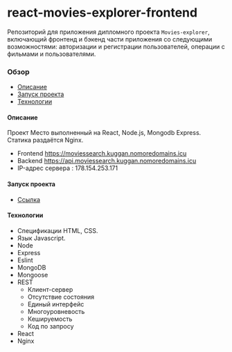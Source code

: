 # react-movies-explorer-frontend
Репозиторий для приложения дипломного проекта `Movies-explorer`, включающий фронтенд и бэкенд части приложения со следующими возможностями: авторизации и регистрации пользователей, операции с фильмами и пользователями. 

### Обзор
* [Описание](#desc)
* [Запуск проекта](#start)
* [Технологии](#tech)

#### <a name="desc">Описание</a>
Проект Место выполненный на React, Node.js, Mongodb Express.
Статика раздаётся Nginx.
* Frontend https://moviessearch.kuggan.nomoredomains.icu
* Backend  https://api.moviessearch.kuggan.nomoredomains.icu
* IP-адрес сервера : 178.154.253.171

#### <a name="start">Запуск проекта</a>
* [Ссылка]( https://moviessearch.kuggan.nomoredomains.icu)

#### <a name="tech">Технологии</a>
* Спецификации HTML, CSS.
* Язык Javascript.
* Node
* Express
* Eslint
* MongoDB
* Mongoose
* REST 
  * Клиент-сервер
  * Отсутствие состояния 
  * Единый интерфейс
  * Многоуровневость
  * Кешируемость
  * Код по запросу
* React
* Nginx
